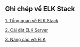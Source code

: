 ## Ghi chép về ELK Stack 

[1. Tổng quan về ELK Stack](./docs/introduction.md)

[2. Cài đặt ELK Server](./docs/install-ELK.md)

[3. Nâng cao với ELK ](./ELK/README.md)
